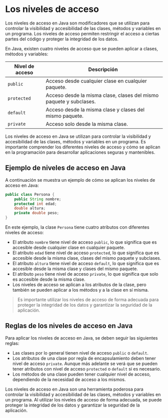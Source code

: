 # Los niveles de acceso

Los niveles de acceso en Java son modificadores que se utilizan para controlar la visibilidad y accesibilidad de las
clases, métodos y variables en un programa. Los niveles de acceso permiten restringir el acceso a ciertas partes del
código y proteger la integridad de los datos.

En Java, existen cuatro niveles de acceso que se pueden aplicar a clases, métodos y variables:

| Nivel de acceso | Descripción                                                        |
|-----------------|--------------------------------------------------------------------|
| `public`        | Acceso desde cualquier clase en cualquier paquete.                 |
| `protected`     | Acceso desde la misma clase, clases del mismo paquete y subclases. |
| `default`       | Acceso desde la misma clase y clases del mismo paquete.            |
| `private`       | Acceso solo desde la misma clase.                                  |

Los niveles de acceso en Java se utilizan para controlar la visibilidad y accesibilidad de las clases, métodos y
variables en un programa. Es importante comprender los diferentes niveles de acceso y cómo se aplican en la programación
para desarrollar aplicaciones seguras y mantenibles.

## Ejemplo de niveles de acceso en Java

A continuación se muestra un ejemplo de cómo se aplican los niveles de acceso en Java:

```java
public class Persona {
    public String nombre;
    protected int edad;
    double altura;
    private double peso;
}
```

En este ejemplo, la clase `Persona` tiene cuatro atributos con diferentes niveles de acceso:

- El atributo `nombre` tiene nivel de acceso `public`, lo que significa que es accesible desde cualquier clase en
  cualquier paquete.
- El atributo `edad` tiene nivel de acceso `protected`, lo que significa que es accesible desde la misma clase, clases
  del mismo paquete y subclases.
- El atributo `altura` tiene nivel de acceso `default`, lo que significa que es accesible desde la misma clase y clases
  del mismo paquete.
- El atributo `peso` tiene nivel de acceso `private`, lo que significa que solo es accesible desde la misma clase.
- Los niveles de acceso se aplican a los atributos de la clase, pero también se pueden aplicar a los métodos y a la
  clase en sí misma.

> Es importante utilizar los niveles de acceso de forma adecuada para proteger la integridad de los datos y garantizar
> la seguridad de la aplicación.

## Reglas de los niveles de acceso en Java

Para aplicar los niveles de acceso en Java, se deben seguir las siguientes reglas:

- Las clases por lo general tienen nivel de acceso `public` o `default`.
- Los atributos de una clase por regla de encapsulamiento deben tener nivel de acceso `private`. Aunque más adelante se
  verá que se pueden tener atributos con nivel de acceso `protected` o `default` si es necesario.
- Los métodos de una clase pueden tener cualquier nivel de acceso, dependiendo de la necesidad de acceso a los mismos.

Los niveles de acceso en Java son una herramienta poderosa para controlar la visibilidad y accesibilidad de las clases,
métodos y variables en un programa. Al utilizar los niveles de acceso de forma adecuada, se puede proteger la integridad
de los datos y garantizar la seguridad de la aplicación.